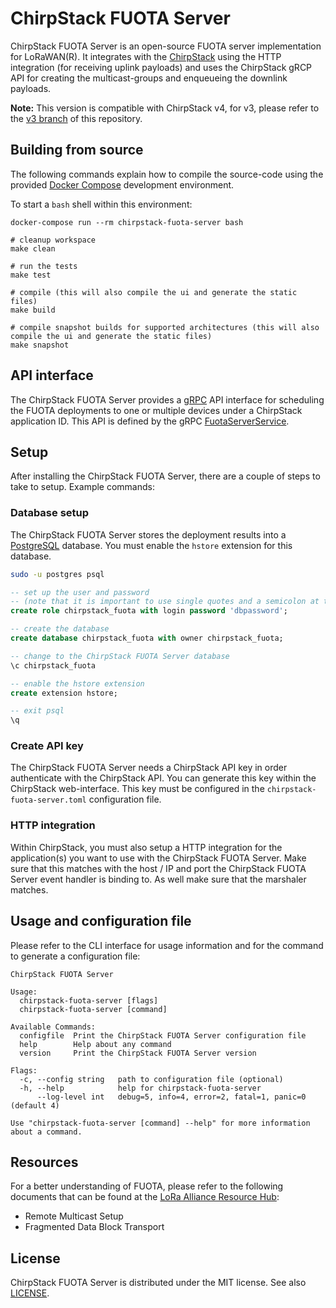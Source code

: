 # ChirpStack FUOTA Server

ChirpStack FUOTA Server is an open-source FUOTA server implementation for
LoRaWAN(R). It integrates with the [ChirpStack](https://www.chirpstack.io/)
using the HTTP integration (for receiving uplink payloads) and uses the
ChirpStack gRCP API for creating the multicast-groups and enqueueing the
downlink payloads.

**Note:** This version is compatible with ChirpStack v4, for v3, please refer
to the [v3 branch](https://github.com/brocaar/chirpstack-fuota-server/tree/v3)
of this repository.

## Building from source

The following commands explain how to compile the source-code using the
provided [Docker Compose](https://docs.docker.com/compose/) development
environment.

To start a `bash` shell within this environment:

```
docker-compose run --rm chirpstack-fuota-server bash
```

```
# cleanup workspace
make clean

# run the tests
make test

# compile (this will also compile the ui and generate the static files)
make build

# compile snapshot builds for supported architectures (this will also compile the ui and generate the static files)
make snapshot
```

## API interface

The ChirpStack FUOTA Server provides a [gRPC](https://grpc.io/) API interface
for scheduling the FUOTA deployments to one or multiple devices under a
ChirpStack application ID. This API is defined by the
gRPC [FuotaServerService](https://github.com/remote-tech/chirpstack-fuota-server/blob/master/api/proto/fuota.proto).

## Setup

After installing the ChirpStack FUOTA Server, there are a couple of steps to
take to setup. Example commands:

### Database setup

The ChirpStack FUOTA Server stores the deployment results into a [PostgreSQL](https://www.postgresql.org/)
database. You must enable the `hstore` extension for this database.

```bash
sudo -u postgres psql
```

```sql
-- set up the user and password
-- (note that it is important to use single quotes and a semicolon at the end!)
create role chirpstack_fuota with login password 'dbpassword';

-- create the database
create database chirpstack_fuota with owner chirpstack_fuota;

-- change to the ChirpStack FUOTA Server database
\c chirpstack_fuota

-- enable the hstore extension
create extension hstore;

-- exit psql
\q
```

### Create API key

The ChirpStack FUOTA Server needs a ChirpStack API key in order authenticate
with the ChirpStack API. You can generate this key within the ChirpStack
web-interface. This key must be configured in the `chirpstack-fuota-server.toml`
configuration file.

### HTTP integration

Within ChirpStack, you must also setup a HTTP integration for the application(s)
you want to use with the ChirpStack FUOTA Server. Make sure that this matches
with the host / IP and port the ChirpStack FUOTA Server event handler is binding
to. As well make sure that the marshaler matches.

## Usage and configuration file

Please refer to the CLI interface for usage information and for the command to
generate a configuration file:

```
ChirpStack FUOTA Server

Usage:
  chirpstack-fuota-server [flags]
  chirpstack-fuota-server [command]

Available Commands:
  configfile  Print the ChirpStack FUOTA Server configuration file
  help        Help about any command
  version     Print the ChirpStack FUOTA Server version

Flags:
  -c, --config string   path to configuration file (optional)
  -h, --help            help for chirpstack-fuota-server
      --log-level int   debug=5, info=4, error=2, fatal=1, panic=0 (default 4)

Use "chirpstack-fuota-server [command] --help" for more information about a command.
```

## Resources

For a better understanding of FUOTA, please refer to the following documents
that can be found at the [LoRa Alliance Resource Hub](https://lora-alliance.org/resource-hub):

* Remote Multicast Setup
* Fragmented Data Block Transport

## License

ChirpStack FUOTA Server is distributed under the MIT license. See also
[LICENSE](https://github.com/remote-tech/chirpstack-fuota-server/blob/master/LICENSE).
